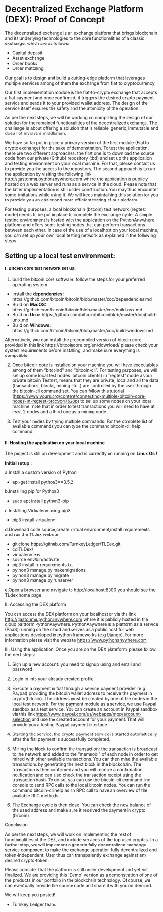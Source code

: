 # Decentralized Exchange Platform (DEX): Proof of Concept

The decentralized exchange is an exchange platform that brings blockchain and its underlying technologies to the core functionalities of a classic exchange, which are as follows:

- Capital deposit
- Asset exchange
- Order books
- Order matching

Our goal is to design and build a cutting-edge platform that leverages multiple services among of them the exchange from fiat to cryptocurrency.

Our first implementation module is the fiat-to-crypto exchange that accepts a fiat payment and once confirmed, it triggers the desired crypto payment service and sends it to your provided wallet address. The design of the service itself ensures the safety and the atomicity of the operation.

As per the next steps, we will be working on completing the design of our solution for the remained functionalities of the decentralized exchange. The challenge is about offering a solution that is reliable, generic, immutable and does not involve a middleman. 

We have so far put in place a primary version of the first module (Fiat to crypto exchange) for the sake of demonstration. To test the application, there are two different approaches: the first one is to download the source code from our private (Github) repository (tbd) and set up the application and testing environment on your local machine. For that, please contact us to provide you the access to the repository.
The second approach is to run the application by visiting the following link                             http://gastonmg.pythonanywhere.com where the application is publicly hosted on a web server and runs as a service in the cloud. Please note that the latter implementation is still under construction. You may thus encounter some limitations while using it. We will keep maintaining this solution for you to provide you an easier and more efficient testing of our platform.

For testing purposes, a local blockchain (bitcoin) test network (regtest mode) needs to be put in place to complete the exchange cycle.
A simple testing environment is hosted with the application on the PythonAnywhere platform and offers some testing nodes that can perform transactions between each other. In case of the use of a localhost on your local machine, you can set up your own local testing network as explained in the following steps.

<h2>Setting up a local test environment:</h2>

<h4>I. Bitcoin core test network set up:</h4>

1. build the bitcoin core software: follow the steps for your preferred operating system
<ul>
  <li>Install the <b>dependencies:</b> https://github.com/bitcoin/bitcoin/blob/master/doc/dependencies.md</li>
  <li>Build on <b>MacOS:</b> https://github.com/bitcoin/bitcoin/blob/master/doc/build-osx.md</li>
  <li>Build on <b>Unix:</b> https://github.com/bitcoin/bitcoin/blob/master/doc/build-unix.md</li>
  <li>Build on <b>Windows:</b> https://github.com/bitcoin/bitcoin/blob/master/doc/build-windows.md
</li>
</ul>
Alternatively, you can install the precompiled version of bitcoin core provided in this link https://bitcoincore.org/en/download/ please check your system requirements before installing, and make sure everything is compatible.

2. Once bitcoin core is installed on your machine you will have executables among of them “bitcoind" and “bitcoin-cli”. For testing purposes, we will set up some local test nodes (bitcoin clients) in "regtest" mode as our private bitcoin Testnet, means that they are private, local and all the data (transactions, blocks, mining etc..) are controlled by the user through the bitcoin-cli command set. You can follow this tutorial (https://www.yours.org/content/connecting-multiple-bitcoin-core-nodes-in-regtest-5fdc9c47528b) to set up some nodes on your local machine, note that in order to test transactions you will need to have at least 2 nodes and a third one as a mining node.

3. Test your nodes by trying multiple commands. For the complete list of available commands you can type the command bitcoin-cli help command. 

<h4>II. Hosting the application on your local machine</h4>

The project is still on development and is currently on running on <b>Linux Os !</b>

<b>Initial setup :</b>

a.Install a custom version of Python 
<ul>
  <li>apt-get install python3==3.5.2</li>
</ul>

b.Installing pip for Python3 
<ul>
  <li>sudo apt install python3-pip</li>
</ul>

c.Installing Virtualenv using pip3  

<ul>
  <li>pip3 install virtualenv</li>
</ul>

d.Download code source,create virtual environment,install requirements and run the TLdex website

<ul>
<li>git clone https://github.com/TurnkeyLedger/TLDex.git</li>
<li>cd TLDex/</li>
  <li>virtualenv env</li>
<li>source env/bin/activate</li>
  <li>pip3 install -r requirements.txt</li>
<li>python3 manage.py makemigrations </li>
  <li>python3 manage.py migrate</li>
  <li>python3 manage.py runserver</li>
</ul>

e.Open a browser and navigate to http://localhost:8000 you should see the TLdex home page

II. Accessing the DEX platform

You can access the DEX platform on your localhost or via the link http://gastonmg.pythonanywhere.com where it is publicly hosted in the cloud paltform PythonAnywhere. PythonAnywhere is a platform as a service (PaaS) running on the cloud and serves as a public host for web applications developed in python frameworks (e.g Django). For more information please visit the website https://www.pythonanywhere.com

III. Using the application:
Once you are on the DEX plateform, please follow the next steps:

1. Sign up a new account: you need to signup using and email and password

2. Login in into your already created profile

3. Execute a payment in fiat through a service payment provider (e.g Paypal) providing the bitcoin wallet address to receive the payment in crypto(bitcoin). The address must be created by one of the nodes in the local test network. For the payment module as a service, we use Paypal sandbox as a test service. You can create an account in Paypal sandbox via this link https://www.paypal.com/us/webapps/mpp/account-selection and use the created account for your payment. That will provide you a testing Paypal payment interface.

4. Starting the service: the crypto payment service is started automatically after the fiat payment is successfully completed.

5. Mining the block to confirm the transaction: the transaction is broadcast to the network and added to the “mempool" of each node in order to get mined with other available transactions. You can then mine the available transactions by generating the next block in the blockchain. The transaction is then confirmed and you will receive a confirmation notification and can also check the transaction receipt using the transaction hash. To do so, you can use the bitcoin-cli command line console to send RPC calls to the local bitcoin nodes. You can run the command bitcoin-cli help as an RPC call to have an overview of the available RPC methods. 

6. The Exchange cycle is then close. You can check the new balance of the used address and make sure it received the payment in crypto (bitcoin)


Conclusion

As per the next steps, we will work on implementing the rest of functionalities of the DEX, and include services of the top used cryptos. In a further step, we will implement a generic fully decentralized exchange service component to make the exchange operation fully decentralized and token-independent. User thus can transparently exchange against any desired crypto-token.

Please consider that the platform is still under development and yet not finalized. We are providing this 'Demo' version as a demonstration of one of the products in our portfolio in the blockchain technology. Of course, we can eventually provide the source code and share it with you on demand.

We will keep you posted!

- Turnkey Ledger team.


